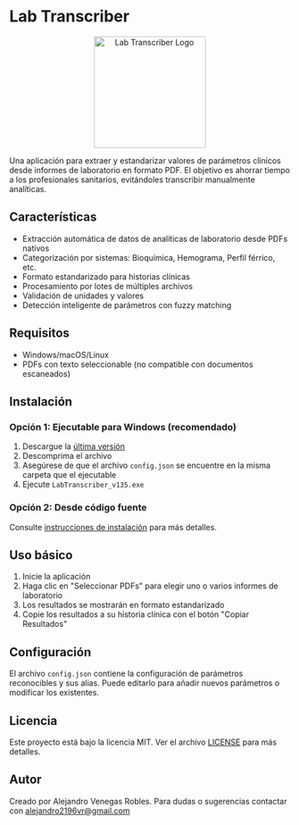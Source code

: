 # Lab Transcriber

<p align="center">
  <img src="docs/images/logo.png" alt="Lab Transcriber Logo" width="200"/>
</p>

Una aplicación para extraer y estandarizar valores de parámetros clínicos desde informes de laboratorio en formato PDF. El objetivo es ahorrar tiempo a los profesionales sanitarios, evitándoles transcribir manualmente analíticas.

## Características

- Extracción automática de datos de analíticas de laboratorio desde PDFs nativos
- Categorización por sistemas: Bioquímica, Hemograma, Perfil férrico, etc.
- Formato estandarizado para historias clínicas
- Procesamiento por lotes de múltiples archivos
- Validación de unidades y valores
- Detección inteligente de parámetros con fuzzy matching

## Requisitos

- Windows/macOS/Linux
- PDFs con texto seleccionable (no compatible con documentos escaneados)

## Instalación

### Opción 1: Ejecutable para Windows (recomendado)

1. Descargue la [última versión](https://github.com/aljVe/lab-transcriber.git/releases)
2. Descomprima el archivo
3. Asegúrese de que el archivo `config.json` se encuentre en la misma carpeta que el ejecutable
4. Ejecute `LabTranscriber_v135.exe`

### Opción 2: Desde código fuente

Consulte [instrucciones de instalación](INSTALL.md) para más detalles.

## Uso básico

1. Inicie la aplicación
2. Haga clic en "Seleccionar PDFs" para elegir uno o varios informes de laboratorio
3. Los resultados se mostrarán en formato estandarizado
4. Copie los resultados a su historia clínica con el botón "Copiar Resultados"

## Configuración

El archivo `config.json` contiene la configuración de parámetros reconocibles y sus alias. Puede editarlo para añadir nuevos parámetros o modificar los existentes.

## Licencia

Este proyecto está bajo la licencia MIT. Ver el archivo [LICENSE](LICENSE) para más detalles.

## Autor

Creado por Alejandro Venegas Robles. Para dudas o sugerencias contactar con alejandro2196vr@gmail.com
